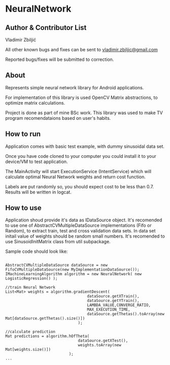 # NeuralNetwork

## Author & Contributor List

Vladimir Zbiljić

All other known bugs and fixes can be sent to vladimir.zbiljic@gmail.com

Reported bugs/fixes will be submitted to correction.


## About

Represents simple neural network library for Android applications. 

For implementation of this library is used OpenCV Matrix abstractions, to optimize matrix calculations.

Project is done as part of mine BSc work. This library was used to make TV program recomendataions based on user's habits.


## How to run

Application comes with basic test example, with dummy sinusoidal data set. 

Once you have code cloned to your computer you could install it to your device/VM to test application.

The MainActivity will start ExecutionService (IntentService) which will calculate optimal Neural Network weights and return cost function.

Labels are put randomly so, you should expect cost to be less than 0.7. Results will be written in logcat.

## How to use

Application shoud provide it's data as IDataSource object. It's recomended to use one of  AbstractCVMultipleDataSource implementations (Fifo or Random), to extract train, test and cross validation data sets. In data set initail value of weights should be random small numbers. It's recomended to use SinusoidInitMatrix class from util subpackage.

Sample code should look like:

```

AbstractCVMultipleDataSource dataSource = new FifoCVMultipleDataSource(new MyImplementationDataSource());
IMachineLearningAlgorithm algorithm = new NeuralNetwork( new LogisticRegression() );

//train Neural Network
List<Mat> weights = algorithm.gradientDescent(
									dataSource.getXTrain(),
									dataSource.getYTrain(),
									LAMBDA_VALUE,CONVERGE_RATIO, 
									MAX_EXECUTION_TIME, 
									dataSource.getThetas().toArray(new Mat[dataSource.getThetas().size()])
								);

//calculate prediction
Mat predictions = algorithm.hOfTheta(
								dataSource.getXTest(),
								weights.toArray(new Mat[weights.size()])
							);
...

```
